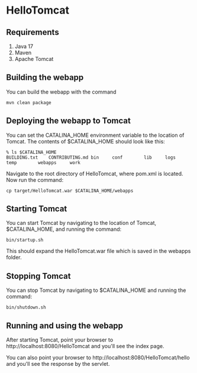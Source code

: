 # HelloTomcat

## Requirements
1. Java 17
2. Maven
3. Apache Tomcat

## Building the webapp
You can build the webapp with the command

    mvn clean package

## Deploying the webapp to Tomcat
You can set the CATALINA_HOME environment variable to the location of Tomcat. The contents of $CATALINA_HOME should look like this:

    % ls $CATALINA_HOME
    BUILDING.txt	CONTRIBUTING.md	bin		conf		lib		logs		temp		webapps		work

Navigate to the root directory of HelloTomcat, where pom.xml is located. Now run the command:

    cp target/HelloTomcat.war $CATALINA_HOME/webapps

## Starting Tomcat
You can start Tomcat by navigating to the location of Tomcat, $CATALINA_HOME, and running the command:

    bin/startup.sh

This should expand the HelloTomcat.war file which is saved in the webapps folder.

## Stopping Tomcat
You can stop Tomcat by navigating to $CATALINA_HOME and running the command:

    bin/shutdown.sh

## Running and using the webapp
After starting Tomcat, point your browser to http://localhost:8080/HelloTomcat and you'll see the index page. 

You can also point your browser to http://localhost:8080/HelloTomcat/hello and you'll see the response by the servlet.
